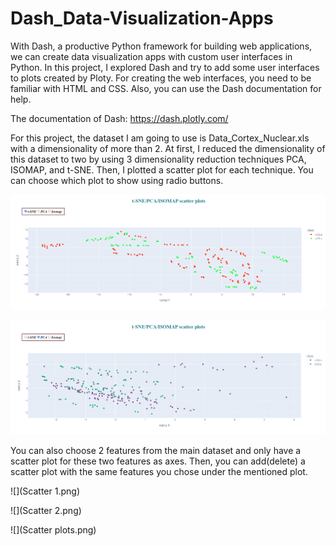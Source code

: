 # Dash_Data-Visualization-Apps

With Dash, a productive Python framework for building web applications, we can create data visualization apps with custom user interfaces in Python. In this project, I explored Dash and try to add some user interfaces to plots created by Ploty. For creating the web interfaces, you need to be familiar with HTML and CSS. Also, you can use the Dash documentation for help. 

The documentation of Dash: https://dash.plotly.com/

For this project, the dataset I am going to use is Data_Cortex_Nuclear.xls with a dimensionality of more than 2. At first, I reduced the dimensionality of this dataset to two by using 3 dimensionality reduction techniques PCA, ISOMAP, and t-SNE. Then, I plotted a scatter plot for each technique. You can choose which plot to show using radio buttons. 

![](t-SNE.png)

![](PCA.png)


You can also choose 2 features from the main dataset and only have a scatter plot for these two features as axes. Then, you can add(delete) a scatter plot with the same features you chose under the mentioned plot.


![](Scatter 1.png)

![](Scatter 2.png)

![](Scatter plots.png)



